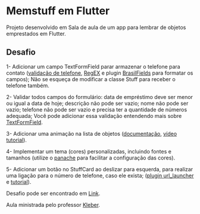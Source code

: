 # Memstuff em Flutter

Projeto desenvolvido em Sala de aula de um app para lembrar de objetos emprestados em Flutter.

## Desafio

1- Adicionar um campo TextFormField parar armazenar o telefone para contato ([validação de telefone](https://stackoverflow.com/questions/55552230/flutter-validate-a-phone-number-using-regex/55552272), [RegEX](https://api.dart.dev/stable/2.0.0/dart-core/RegExp-class.html) e plugin [BrasilFields](https://pub.dev/packages/brasil_fields) para formatar os campos); Não se esqueça de modificar a classe Stuff para receber o telefone também.

2- Validar todos campos do formulário: data de empréstimo deve ser menor ou igual a data de hoje; descrição não pode ser vazio; nome não pode ser vazio; telefone não pode ser vazio e precisa ter a quantidade de números adequada; Você pode adicionar essa validação entendendo mais sobre [TextFormField](https://flutter.dev/docs/cookbook/forms/validation).

3- Adicionar uma animação na lista de objetos ([documentação](https://flutter.github.io/samples/#), [vídeo tutorial](https://www.youtube.com/watch?v=i7O5T4V59HI&ab_channel=TheDeveloperMe)).

4- Implementar um tema (cores) personalizadas, incluindo fontes e tamanhos (utilize o [panache](https://rxlabz.github.io/panache/#/) para facilitar a configuração das cores).

5- Adicionar um botão no StuffCard ao deslizar para esquerda, para realizar uma ligação para o número de telefone, caso ele exista; ([plugin url_launcher](https://pub.dev/packages/url_launcher) e [tutorial](https://medium.com/flutter-community/flutter-making-phone-calls-sending-sms-and-emails-with-url-launcher-56414b06f84e)).

Desafio pode ser encontrado em [Link](https://medium.com/flutter-comunidade-br/criando-um-aplicativo-para-lembrar-dos-objetos-emprestados-com-flutter-e-sembast-6dbf350a7a56).

Aula ministrada pelo professor [Kleber](https://github.com/kleberandrade).
